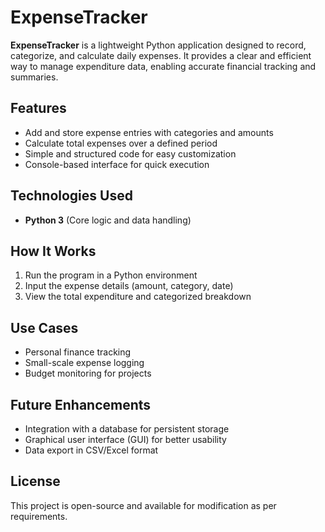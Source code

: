 # ExpenseTracker

**ExpenseTracker** is a lightweight Python application designed to record, categorize, and calculate daily expenses. It provides a clear and efficient way to manage expenditure data, enabling accurate financial tracking and summaries.

## Features
- Add and store expense entries with categories and amounts
- Calculate total expenses over a defined period
- Simple and structured code for easy customization
- Console-based interface for quick execution

## Technologies Used
- **Python 3** (Core logic and data handling)

## How It Works
1. Run the program in a Python environment
2. Input the expense details (amount, category, date)
3. View the total expenditure and categorized breakdown

## Use Cases
- Personal finance tracking
- Small-scale expense logging
- Budget monitoring for projects

## Future Enhancements
- Integration with a database for persistent storage
- Graphical user interface (GUI) for better usability
- Data export in CSV/Excel format

## License
This project is open-source and available for modification as per requirements.
